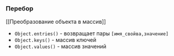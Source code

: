 ### Перебор

[[Преобразование объекта в массив]]
- `Object.entries()` - возвращает пары `[имя_свойва,значение]`
- `Object.keys()` - массив ключей
- `Object.values()` - массив значений